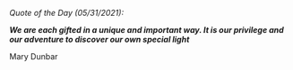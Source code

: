 *Quote of the Day (05/31/2021):*

_**We are each gifted in a unique and important way. It is our privilege and our adventure to discover our own special light**_

Mary Dunbar